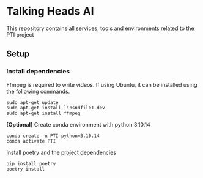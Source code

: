 # Talking Heads AI

This repository contains all services, tools and environments related to the PTI project
## Setup

### Install dependencies

Ffmpeg is required to write videos. If using Ubuntu, it can be installed using the following commands.

```shell
sudo apt-get update
sudo apt-get install libsndfile1-dev
sudo apt-get install ffmpeg
```

**[Optional]** Create conda environment with python 3.10.14

```shell
conda create -n PTI python=3.10.14
conda activate PTI
```

Install poetry and the project dependencies
```shell
pip install poetry
poetry install
```